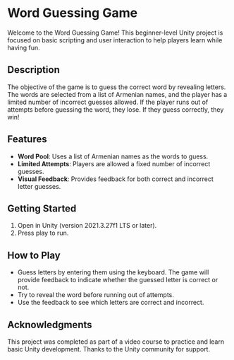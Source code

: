 # Word Guessing Game

Welcome to the Word Guessing Game! This beginner-level Unity project is focused on basic scripting and user interaction to help players learn while having fun.

## Description

The objective of the game is to guess the correct word by revealing letters. The words are selected from a list of Armenian names, and the player has a limited number of incorrect guesses allowed. If the player runs out of attempts before guessing the word, they lose. If they guess correctly, they win!

## Features

- **Word Pool**: Uses a list of Armenian names as the words to guess.
- **Limited Attempts**: Players are allowed a fixed number of incorrect guesses.
- **Visual Feedback**: Provides feedback for both correct and incorrect letter guesses.

## Getting Started

1. Open in Unity (version 2021.3.27f1 LTS or later).
2. Press play to run.

## How to Play

- Guess letters by entering them using the keyboard. The game will provide feedback to indicate whether the guessed letter is correct or not.
- Try to reveal the word before running out of attempts.
- Use the feedback to see which letters are correct and incorrect.

## Acknowledgments

This project was completed as part of a video course to practice and learn basic Unity development. Thanks to the Unity community for support.

